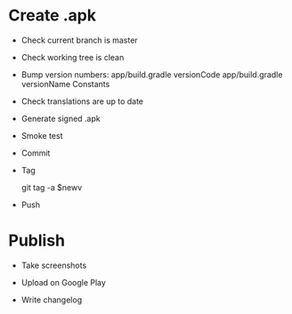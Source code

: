 # Create .apk

- Check current branch is master

- Check working tree is clean

- Bump version numbers:
    app/build.gradle versionCode
    app/build.gradle versionName
    Constants

- Check translations are up to date

- Generate signed .apk

- Smoke test

- Commit

- Tag

    git tag -a $newv

- Push

# Publish

- Take screenshots

- Upload on Google Play

- Write changelog
